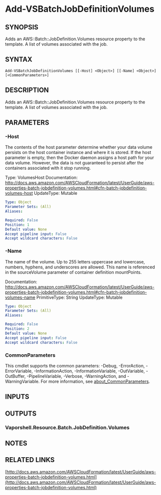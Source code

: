 # Add-VSBatchJobDefinitionVolumes

## SYNOPSIS
Adds an AWS::Batch::JobDefinition.Volumes resource property to the template.
A list of volumes associated with the job.

## SYNTAX

```
Add-VSBatchJobDefinitionVolumes [[-Host] <Object>] [[-Name] <Object>] [<CommonParameters>]
```

## DESCRIPTION
Adds an AWS::Batch::JobDefinition.Volumes resource property to the template.
A list of volumes associated with the job.

## PARAMETERS

### -Host
The contents of the host parameter determine whether your data volume persists on the host container instance and where it is stored.
If the host parameter is empty, then the Docker daemon assigns a host path for your data volume.
However, the data is not guaranteed to persist after the containers associated with it stop running.

Type: VolumesHost
Documentation: http://docs.aws.amazon.com/AWSCloudFormation/latest/UserGuide/aws-properties-batch-jobdefinition-volumes.html#cfn-batch-jobdefinition-volumes-host
UpdateType: Mutable

```yaml
Type: Object
Parameter Sets: (All)
Aliases:

Required: False
Position: 1
Default value: None
Accept pipeline input: False
Accept wildcard characters: False
```

### -Name
The name of the volume.
Up to 255 letters uppercase and lowercase, numbers, hyphens, and underscores are allowed.
This name is referenced in the sourceVolume parameter of container definition mountPoints.

Documentation: http://docs.aws.amazon.com/AWSCloudFormation/latest/UserGuide/aws-properties-batch-jobdefinition-volumes.html#cfn-batch-jobdefinition-volumes-name
PrimitiveType: String
UpdateType: Mutable

```yaml
Type: Object
Parameter Sets: (All)
Aliases:

Required: False
Position: 2
Default value: None
Accept pipeline input: False
Accept wildcard characters: False
```

### CommonParameters
This cmdlet supports the common parameters: -Debug, -ErrorAction, -ErrorVariable, -InformationAction, -InformationVariable, -OutVariable, -OutBuffer, -PipelineVariable, -Verbose, -WarningAction, and -WarningVariable. For more information, see [about_CommonParameters](http://go.microsoft.com/fwlink/?LinkID=113216).

## INPUTS

## OUTPUTS

### Vaporshell.Resource.Batch.JobDefinition.Volumes
## NOTES

## RELATED LINKS

[http://docs.aws.amazon.com/AWSCloudFormation/latest/UserGuide/aws-properties-batch-jobdefinition-volumes.html](http://docs.aws.amazon.com/AWSCloudFormation/latest/UserGuide/aws-properties-batch-jobdefinition-volumes.html)


